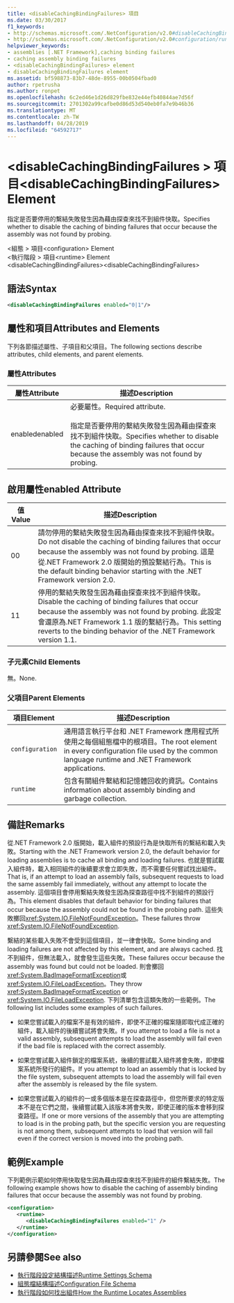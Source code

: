 ```yaml
---
title: <disableCachingBindingFailures> 項目
ms.date: 03/30/2017
f1_keywords:
- http://schemas.microsoft.com/.NetConfiguration/v2.0#disableCachingBindingFailures
- http://schemas.microsoft.com/.NetConfiguration/v2.0#configuration/runtime/disableCachingBindingFailures
helpviewer_keywords:
- assemblies [.NET Framework],caching binding failures
- caching assembly binding failures
- <disableCachingBindingFailures> element
- disableCachingBindingFailures element
ms.assetid: bf598873-83b7-48de-8955-00b0504fbad0
author: rpetrusha
ms.author: ronpet
ms.openlocfilehash: 6c2ed46e1d26d829fbe832e44efb40844ae7d56f
ms.sourcegitcommit: 2701302a99cafbe0d86d53d540eb0fa7e9b46b36
ms.translationtype: MT
ms.contentlocale: zh-TW
ms.lasthandoff: 04/28/2019
ms.locfileid: "64592717"
---
```

# <a name="disablecachingbindingfailures-element"></a><span data-ttu-id="1e60e-102">\<disableCachingBindingFailures > 項目</span><span class="sxs-lookup"><span data-stu-id="1e60e-102">\<disableCachingBindingFailures> Element</span></span>
<span data-ttu-id="1e60e-103">指定是否要停用的繫結失敗發生因為藉由探查來找不到組件快取。</span><span class="sxs-lookup"><span data-stu-id="1e60e-103">Specifies whether to disable the caching of binding failures that occur because the assembly was not found by probing.</span></span>  
  
 <span data-ttu-id="1e60e-104">\<組態 > 項目</span><span class="sxs-lookup"><span data-stu-id="1e60e-104">\<configuration> Element</span></span>  
<span data-ttu-id="1e60e-105">\<執行階段 > 項目</span><span class="sxs-lookup"><span data-stu-id="1e60e-105">\<runtime> Element</span></span>  
<span data-ttu-id="1e60e-106">\<disableCachingBindingFailures></span><span class="sxs-lookup"><span data-stu-id="1e60e-106">\<disableCachingBindingFailures></span></span>  
  
## <a name="syntax"></a><span data-ttu-id="1e60e-107">語法</span><span class="sxs-lookup"><span data-stu-id="1e60e-107">Syntax</span></span>  
  
```xml  
<disableCachingBindingFailures enabled="0|1"/>  
```  
  
## <a name="attributes-and-elements"></a><span data-ttu-id="1e60e-108">屬性和項目</span><span class="sxs-lookup"><span data-stu-id="1e60e-108">Attributes and Elements</span></span>  
 <span data-ttu-id="1e60e-109">下列各節描述屬性、子項目和父項目。</span><span class="sxs-lookup"><span data-stu-id="1e60e-109">The following sections describe attributes, child elements, and parent elements.</span></span>  
  
### <a name="attributes"></a><span data-ttu-id="1e60e-110">屬性</span><span class="sxs-lookup"><span data-stu-id="1e60e-110">Attributes</span></span>  
  
|<span data-ttu-id="1e60e-111">屬性</span><span class="sxs-lookup"><span data-stu-id="1e60e-111">Attribute</span></span>|<span data-ttu-id="1e60e-112">描述</span><span class="sxs-lookup"><span data-stu-id="1e60e-112">Description</span></span>|  
|---------------|-----------------|  
|<span data-ttu-id="1e60e-113">enabled</span><span class="sxs-lookup"><span data-stu-id="1e60e-113">enabled</span></span>|<span data-ttu-id="1e60e-114">必要屬性。</span><span class="sxs-lookup"><span data-stu-id="1e60e-114">Required attribute.</span></span><br /><br /> <span data-ttu-id="1e60e-115">指定是否要停用的繫結失敗發生因為藉由探查來找不到組件快取。</span><span class="sxs-lookup"><span data-stu-id="1e60e-115">Specifies whether to disable the caching of binding failures that occur because the assembly was not found by probing.</span></span>|  
  
## <a name="enabled-attribute"></a><span data-ttu-id="1e60e-116">啟用屬性</span><span class="sxs-lookup"><span data-stu-id="1e60e-116">enabled Attribute</span></span>  
  
|<span data-ttu-id="1e60e-117">值</span><span class="sxs-lookup"><span data-stu-id="1e60e-117">Value</span></span>|<span data-ttu-id="1e60e-118">描述</span><span class="sxs-lookup"><span data-stu-id="1e60e-118">Description</span></span>|  
|-----------|-----------------|  
|<span data-ttu-id="1e60e-119">0</span><span class="sxs-lookup"><span data-stu-id="1e60e-119">0</span></span>|<span data-ttu-id="1e60e-120">請勿停用的繫結失敗發生因為藉由探查來找不到組件快取。</span><span class="sxs-lookup"><span data-stu-id="1e60e-120">Do not disable the caching of binding failures that occur because the assembly was not found by probing.</span></span> <span data-ttu-id="1e60e-121">這是從.NET Framework 2.0 版開始的預設繫結行為。</span><span class="sxs-lookup"><span data-stu-id="1e60e-121">This is the default binding behavior starting with the .NET Framework version 2.0.</span></span>|  
|<span data-ttu-id="1e60e-122">1</span><span class="sxs-lookup"><span data-stu-id="1e60e-122">1</span></span>|<span data-ttu-id="1e60e-123">停用的繫結失敗發生因為藉由探查來找不到組件快取。</span><span class="sxs-lookup"><span data-stu-id="1e60e-123">Disable the caching of binding failures that occur because the assembly was not found by probing.</span></span> <span data-ttu-id="1e60e-124">此設定會還原為.NET Framework 1.1 版的繫結行為。</span><span class="sxs-lookup"><span data-stu-id="1e60e-124">This setting reverts to the binding behavior of the .NET Framework version 1.1.</span></span>|  
  
### <a name="child-elements"></a><span data-ttu-id="1e60e-125">子元素</span><span class="sxs-lookup"><span data-stu-id="1e60e-125">Child Elements</span></span>  
 <span data-ttu-id="1e60e-126">無。</span><span class="sxs-lookup"><span data-stu-id="1e60e-126">None.</span></span>  
  
### <a name="parent-elements"></a><span data-ttu-id="1e60e-127">父項目</span><span class="sxs-lookup"><span data-stu-id="1e60e-127">Parent Elements</span></span>  
  
|<span data-ttu-id="1e60e-128">項目</span><span class="sxs-lookup"><span data-stu-id="1e60e-128">Element</span></span>|<span data-ttu-id="1e60e-129">描述</span><span class="sxs-lookup"><span data-stu-id="1e60e-129">Description</span></span>|  
|-------------|-----------------|  
|`configuration`|<span data-ttu-id="1e60e-130">通用語言執行平台和 .NET Framework 應用程式所使用之每個組態檔中的根項目。</span><span class="sxs-lookup"><span data-stu-id="1e60e-130">The root element in every configuration file used by the common language runtime and .NET Framework applications.</span></span>|  
|`runtime`|<span data-ttu-id="1e60e-131">包含有關組件繫結和記憶體回收的資訊。</span><span class="sxs-lookup"><span data-stu-id="1e60e-131">Contains information about assembly binding and garbage collection.</span></span>|  
  
## <a name="remarks"></a><span data-ttu-id="1e60e-132">備註</span><span class="sxs-lookup"><span data-stu-id="1e60e-132">Remarks</span></span>  
 <span data-ttu-id="1e60e-133">從.NET Framework 2.0 版開始，載入組件的預設行為是快取所有的繫結和載入失敗。</span><span class="sxs-lookup"><span data-stu-id="1e60e-133">Starting with the .NET Framework version 2.0, the default behavior for loading assemblies is to cache all binding and loading failures.</span></span> <span data-ttu-id="1e60e-134">也就是嘗試載入組件時，載入相同組件的後續要求會立即失敗，而不需要任何嘗試找出組件。</span><span class="sxs-lookup"><span data-stu-id="1e60e-134">That is, if an attempt to load an assembly fails, subsequent requests to load the same assembly fail immediately, without any attempt to locate the assembly.</span></span> <span data-ttu-id="1e60e-135">這個項目會停用繫結失敗發生因為探查路徑中找不到組件的預設行為。</span><span class="sxs-lookup"><span data-stu-id="1e60e-135">This element disables that default behavior for binding failures that occur because the assembly could not be found in the probing path.</span></span> <span data-ttu-id="1e60e-136">這些失敗擲回<xref:System.IO.FileNotFoundException>。</span><span class="sxs-lookup"><span data-stu-id="1e60e-136">These failures throw <xref:System.IO.FileNotFoundException>.</span></span>  
  
 <span data-ttu-id="1e60e-137">繫結的某些載入失敗不會受到這個項目，並一律會快取。</span><span class="sxs-lookup"><span data-stu-id="1e60e-137">Some binding and loading failures are not affected by this element, and are always cached.</span></span> <span data-ttu-id="1e60e-138">找不到組件，但無法載入，就會發生這些失敗。</span><span class="sxs-lookup"><span data-stu-id="1e60e-138">These failures occur because the assembly was found but could not be loaded.</span></span> <span data-ttu-id="1e60e-139">則會擲回<xref:System.BadImageFormatException>或<xref:System.IO.FileLoadException>。</span><span class="sxs-lookup"><span data-stu-id="1e60e-139">They throw <xref:System.BadImageFormatException> or <xref:System.IO.FileLoadException>.</span></span> <span data-ttu-id="1e60e-140">下列清單包含這類失敗的一些範例。</span><span class="sxs-lookup"><span data-stu-id="1e60e-140">The following list includes some examples of such failures.</span></span>  
  
- <span data-ttu-id="1e60e-141">如果您嘗試載入的檔案不是有效的組件，即使不正確的檔案隨即取代成正確的組件，載入組件的後續嘗試將會失敗。</span><span class="sxs-lookup"><span data-stu-id="1e60e-141">If you attempt to load a file is not a valid assembly, subsequent attempts to load the assembly will fail even if the bad file is replaced with the correct assembly.</span></span>  
  
- <span data-ttu-id="1e60e-142">如果您嘗試載入組件鎖定的檔案系統，後續的嘗試載入組件將會失敗，即使檔案系統所發行的組件。</span><span class="sxs-lookup"><span data-stu-id="1e60e-142">If you attempt to load an assembly that is locked by the file system, subsequent attempts to load the assembly will fail even after the assembly is released by the file system.</span></span>  
  
- <span data-ttu-id="1e60e-143">如果您嘗試載入的組件的一或多個版本是在探查路徑中，但您所要求的特定版本不是在它們之間，後續嘗試載入該版本將會失敗，即使正確的版本會移到探查路徑。</span><span class="sxs-lookup"><span data-stu-id="1e60e-143">If one or more versions of the assembly that you are attempting to load is in the probing path, but the specific version you are requesting is not among them, subsequent attempts to load that version will fail even if the correct version is moved into the probing path.</span></span>  
  
## <a name="example"></a><span data-ttu-id="1e60e-144">範例</span><span class="sxs-lookup"><span data-stu-id="1e60e-144">Example</span></span>  
 <span data-ttu-id="1e60e-145">下列範例示範如何停用快取發生因為藉由探查來找不到組件的組件繫結失敗。</span><span class="sxs-lookup"><span data-stu-id="1e60e-145">The following example shows how to disable the caching of assembly binding failures that occur because the assembly was not found by probing.</span></span>  
  
```xml  
<configuration>  
   <runtime>  
      <disableCachingBindingFailures enabled="1" />  
   </runtime>  
</configuration>  
```  
  
## <a name="see-also"></a><span data-ttu-id="1e60e-146">另請參閱</span><span class="sxs-lookup"><span data-stu-id="1e60e-146">See also</span></span>

- [<span data-ttu-id="1e60e-147">執行階段設定結構描述</span><span class="sxs-lookup"><span data-stu-id="1e60e-147">Runtime Settings Schema</span></span>](../../../../../docs/framework/configure-apps/file-schema/runtime/index.md)
- [<span data-ttu-id="1e60e-148">組態檔結構描述</span><span class="sxs-lookup"><span data-stu-id="1e60e-148">Configuration File Schema</span></span>](../../../../../docs/framework/configure-apps/file-schema/index.md)
- [<span data-ttu-id="1e60e-149">執行階段如何找出組件</span><span class="sxs-lookup"><span data-stu-id="1e60e-149">How the Runtime Locates Assemblies</span></span>](../../../../../docs/framework/deployment/how-the-runtime-locates-assemblies.md)
